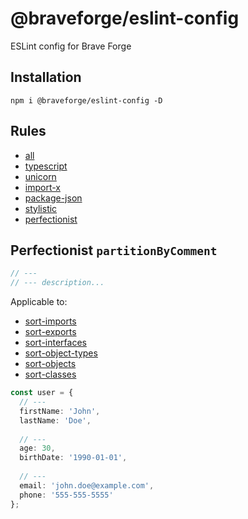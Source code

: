 # @braveforge/eslint-config

ESLint config for Brave Forge

## Installation

```shell
npm i @braveforge/eslint-config -D
```

## Rules

- [all](src/configs/all.ts)
- [typescript](src/configs/typescript.ts)
- [unicorn](src/configs/unicorn.ts)
- [import-x](src/configs/import-x.ts)
- [package-json](src/configs/package-json.ts)
- [stylistic](src/configs/stylistic.ts)
- [perfectionist](src/configs/perfectionist.ts)

## Perfectionist `partitionByComment`

```ts
// ---
// --- description...
```

Applicable to:

- [sort-imports](https://perfectionist.dev/rules/sort-imports#partitionbycomment)
- [sort-exports](https://perfectionist.dev/rules/sort-exports#partitionbycomment)
- [sort-interfaces](https://perfectionist.dev/rules/sort-interfaces#partitionbycomment)
- [sort-object-types](https://perfectionist.dev/rules/sort-object-types#partitionbycomment)
- [sort-objects](https://perfectionist.dev/rules/sort-objects#partitionbycomment)
- [sort-classes](https://perfectionist.dev/rules/sort-classes#partitionbycomment)

```ts
const user = {
  // ---
  firstName: 'John',
  lastName: 'Doe',
  
  // ---
  age: 30,
  birthDate: '1990-01-01',
  
  // ---
  email: 'john.doe@example.com',
  phone: '555-555-5555'
};
```